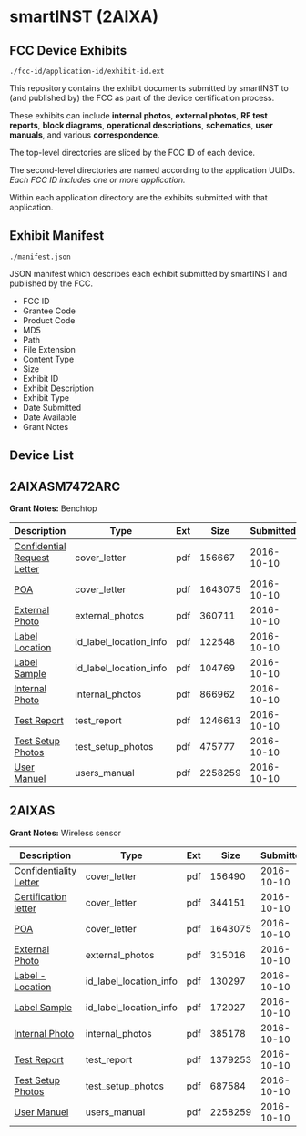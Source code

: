 # smartINST (2AIXA)
## FCC Device Exhibits

```
./fcc-id/application-id/exhibit-id.ext
```

This repository contains the exhibit documents submitted by smartINST to (and published by) the FCC as part of the device certification process.

These exhibits can include **internal photos**, **external photos**, **RF test reports**, **block diagrams**, **operational descriptions**, **schematics**, **user manuals**, and various **correspondence**.

The top-level directories are sliced by the FCC ID of each device.

The second-level directories are named according to the application UUIDs. *Each FCC ID includes one or more application.*

Within each application directory are the exhibits submitted with that application. 

## Exhibit Manifest

```
./manifest.json
```

JSON manifest which describes each exhibit submitted by smartINST and published by the FCC.

- FCC ID
- Grantee Code
- Product Code
- MD5
- Path
- File Extension
- Content Type
- Size
- Exhibit ID
- Exhibit Description
- Exhibit Type
- Date Submitted
- Date Available
- Grant Notes

## Device List
## 2AIXASM7472ARC
**Grant Notes:** Benchtop

| Description | Type | Ext | Size | Submitted | Available |
| ----------- | ---- | --- | ---- | --------- | --------- |
| [Confidential Request Letter](2AIXASM7472ARC/9daaf31bb5467d73a6ec0617effa3104/3158766.pdf) | cover_letter | pdf | 156667 | 2016-10-10 | 2016-10-10 |
| [POA](2AIXASM7472ARC/9daaf31bb5467d73a6ec0617effa3104/3158771.pdf) | cover_letter | pdf | 1643075 | 2016-10-10 | 2016-10-10 |
| [External Photo](2AIXASM7472ARC/9daaf31bb5467d73a6ec0617effa3104/3158767.pdf) | external_photos | pdf | 360711 | 2016-10-10 | 2016-10-10 |
| [Label Location](2AIXASM7472ARC/9daaf31bb5467d73a6ec0617effa3104/3158769.pdf) | id_label_location_info | pdf | 122548 | 2016-10-10 | 2016-10-10 |
| [Label Sample](2AIXASM7472ARC/9daaf31bb5467d73a6ec0617effa3104/3158770.pdf) | id_label_location_info | pdf | 104769 | 2016-10-10 | 2016-10-10 |
| [Internal Photo](2AIXASM7472ARC/9daaf31bb5467d73a6ec0617effa3104/3158768.pdf) | internal_photos | pdf | 866962 | 2016-10-10 | 2016-10-10 |
| [Test Report](2AIXASM7472ARC/9daaf31bb5467d73a6ec0617effa3104/3158772.pdf) | test_report | pdf | 1246613 | 2016-10-10 | 2016-10-10 |
| [Test Setup Photos](2AIXASM7472ARC/9daaf31bb5467d73a6ec0617effa3104/3158773.pdf) | test_setup_photos | pdf | 475777 | 2016-10-10 | 2016-10-10 |
| [User Manuel](2AIXASM7472ARC/9daaf31bb5467d73a6ec0617effa3104/3158774.pdf) | users_manual | pdf | 2258259 | 2016-10-10 | 2016-10-10 |
## 2AIXAS
**Grant Notes:** Wireless sensor

| Description | Type | Ext | Size | Submitted | Available |
| ----------- | ---- | --- | ---- | --------- | --------- |
| [Confidentiality Letter](2AIXAS/ed92ee5249d03ff26868d88fd1e20bec/3158811.pdf) | cover_letter | pdf | 156490 | 2016-10-10 | 2016-10-10 |
| [Certification letter](2AIXAS/ed92ee5249d03ff26868d88fd1e20bec/3158812.pdf) | cover_letter | pdf | 344151 | 2016-10-10 | 2016-10-10 |
| [POA](2AIXAS/ed92ee5249d03ff26868d88fd1e20bec/3158771.pdf) | cover_letter | pdf | 1643075 | 2016-10-10 | 2016-10-10 |
| [External Photo](2AIXAS/ed92ee5249d03ff26868d88fd1e20bec/3158813.pdf) | external_photos | pdf | 315016 | 2016-10-10 | 2016-10-10 |
| [Label - Location](2AIXAS/ed92ee5249d03ff26868d88fd1e20bec/3158815.pdf) | id_label_location_info | pdf | 130297 | 2016-10-10 | 2016-10-10 |
| [Label Sample](2AIXAS/ed92ee5249d03ff26868d88fd1e20bec/3158816.pdf) | id_label_location_info | pdf | 172027 | 2016-10-10 | 2016-10-10 |
| [Internal Photo](2AIXAS/ed92ee5249d03ff26868d88fd1e20bec/3158814.pdf) | internal_photos | pdf | 385178 | 2016-10-10 | 2016-10-10 |
| [Test Report](2AIXAS/ed92ee5249d03ff26868d88fd1e20bec/3158818.pdf) | test_report | pdf | 1379253 | 2016-10-10 | 2016-10-10 |
| [Test Setup Photos](2AIXAS/ed92ee5249d03ff26868d88fd1e20bec/3158819.pdf) | test_setup_photos | pdf | 687584 | 2016-10-10 | 2016-10-10 |
| [User Manuel](2AIXAS/ed92ee5249d03ff26868d88fd1e20bec/3158774.pdf) | users_manual | pdf | 2258259 | 2016-10-10 | 2016-10-10 |

